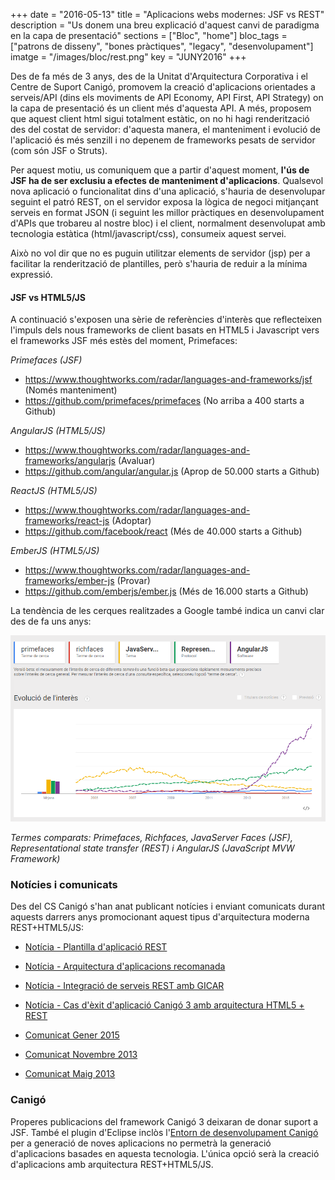 +++
date        = "2016-05-13"
title       = "Aplicacions webs modernes: JSF vs REST"
description = "Us donem una breu explicació d'aquest canvi de paradigma en la capa de presentació"
sections    = ["Bloc", "home"]
bloc_tags	= ["patrons de disseny", "bones pràctiques", "legacy", "desenvolupament"]
imatge 		= "/images/bloc/rest.png"
key         = "JUNY2016"
+++

Des de fa més de 3 anys, des de la Unitat d'Arquitectura Corporativa i el Centre de Suport Canigó, promovem la creació d'aplicacions orientades a serveis/API (dins els moviments de API Economy, API First, API Strategy) on la capa de presentació és un client més d'aquesta API. A més, proposem que aquest client html sigui totalment estàtic, on no hi hagi renderització des del costat de servidor: d'aquesta manera, el manteniment i evolució de l'aplicació és més senzill i no depenem de frameworks pesats de servidor (com són JSF o Struts).

Per aquest motiu, us comuniquem que a partir d'aquest moment, **l'ús de JSF ha de ser exclusiu a efectes de manteniment d'aplicacions**. Qualsevol nova aplicació o funcionalitat dins d'una aplicació, s'hauria de desenvolupar seguint el patró REST, on el servidor exposa la lògica de negoci mitjançant serveis en format JSON (i seguint les millor pràctiques en desenvolupament d'APIs que trobareu al nostre bloc) i el client, normalment desenvolupat amb tecnologia estàtica (html/javascript/css), consumeix aquest servei.

Això no vol dir que no es puguin utilitzar elements de servidor (jsp) per a facilitar la renderització de plantilles, però s'hauria de reduir a la mínima expressió.

#### JSF vs HTML5/JS

A continuació s'exposen una sèrie de referències d'interès que reflecteixen l'impuls dels nous frameworks de client basats en HTML5 i Javascript vers el frameworks JSF més estès del moment, Primefaces:

*Primefaces (JSF)*

- https://www.thoughtworks.com/radar/languages-and-frameworks/jsf (Només manteniment)
- https://github.com/primefaces/primefaces (No arriba a 400 starts a Github)

*AngularJS (HTML5/JS)*

- https://www.thoughtworks.com/radar/languages-and-frameworks/angularjs (Avaluar)
- https://github.com/angular/angular.js (Aprop de 50.000 starts a Github)

*ReactJS (HTML5/JS)*

- https://www.thoughtworks.com/radar/languages-and-frameworks/react-js (Adoptar)
- https://github.com/facebook/react (Més de 40.000 starts a Github)

*EmberJS (HTML5/JS)*

- https://www.thoughtworks.com/radar/languages-and-frameworks/ember-js (Provar)
- https://github.com/emberjs/ember.js (Més de 16.000 starts a Github)

La tendència de les cerques realitzades a Google també indica un canvi clar des de fa uns anys:

![Google Trends](/images/bloc/comparativa-frameworks.png  "Google Trends")

*Termes comparats: Primefaces, Richfaces, JavaServer Faces (JSF), Representational state transfer (REST) i AngularJS (JavaScript MVW Framework)*

### Notícies i comunicats

Des del CS Canigó s'han anat publicant notícies i enviant comunicats durant aquests darrers anys promocionant aquest tipus d'arquitectura moderna REST+HTML5/JS:

* [Notícia - Plantilla d'aplicació REST](http://canigo.ctti.gencat.cat/noticies/2015-09-01-Canigo-Plantilla-aplicacio-rest/)

* [Notícia - Arquitectura d'aplicacions recomanada](http://canigo.ctti.gencat.cat/noticies/2015-07-24-Canigo-Arquitectura-aplicacio-recomanada/)

* [Notícia - Integració de serveis REST amb GICAR](http://canigo.ctti.gencat.cat/noticies/2015-02-05-Canigo-integracio-serveis-rest-gicar/)

* [Notícia - Cas d'èxit d'aplicació Canigó 3 amb arquitectura HTML5 + REST](http://canigo.ctti.gencat.cat/noticies/2015-01-08-canig%C3%B3-REST/)

* [Comunicat Gener 2015](http://canigo.ctti.gencat.cat/related/cs/2015/01/comunicat.html)

* [Comunicat Novembre 2013](http://canigo.ctti.gencat.cat/comunicats_antics/2013/11/)

* [Comunicat Maig 2013](http://canigo.ctti.gencat.cat/comunicats_antics/2013/05/)

### Canigó

Properes publicacions del framework Canigó 3 deixaran de donar suport a JSF. També el plugin d'Eclipse inclòs l'[Entorn de desenvolupament Canigó](http://canigo.ctti.gencat.cat/canigo/entorn-desenvolupament/) per a generació de noves aplicacions no permetrà la generació d'aplicacions basades en aquesta tecnologia. L'única opció serà la creació d'aplicacions amb arquitectura REST+HTML5/JS.
